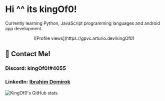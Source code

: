 # Hi ^^ its kingOf0!

Currently learning Python, JavaScript programming languages and android app development.  
<div align="center">![Profile views](https://gpvc.arturio.dev/kingOf0)<div align="left">

## 💬 Contact Me!
  
  
### Discord: kingOf0!#4055  
### LinkedIn: [Ibrahim Demirok](https://www.linkedin.com/in/ibrahim-demirok-39452b223/ "")

![KingOf0's GitHub stats](https://github-readme-stats.vercel.app/api?username=kingOf0&show_icons=true&theme=radical)
<!--
**kingOf0/kingOf0** is a ✨ _special_ ✨ repository because its `README.md` (this file) appears on your GitHub profile.

Here are some ideas to get you started:

- 🔭 I’m currently working on ...
- 🌱 I’m currently learning ...
- 👯 I’m looking to collaborate on ...
- 🤔 I’m looking for help with ...
- 💬 Ask me about ...
- 📫 How to reach me: ...
- 😄 Pronouns: ...
- ⚡ Fun fact: ...
-->
